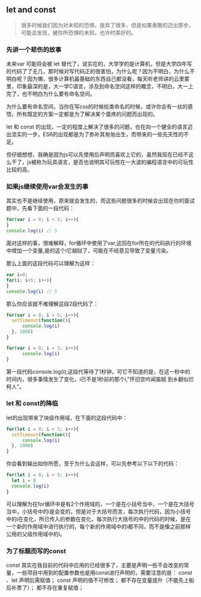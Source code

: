 ## let and const

>很多时候我们因为对未知的恐惧，放弃了很多，但是如果勇敢的迈出那步，可能会发现，被你所恐惧的未知，也许时美好的。

### 先讲一个悲伤的故事

未来var 可能将会被 let 替代了，说实在的，大学学的是计算机，但是大学四年写的代码了了无几，那时候对写代码正的很害怕，为什么呢？因为不明白，为什么不明白呢？因为懒，很多计算机最基础的东西自己都没看，每天听老师讲的云里雾里，印象最深的是，大一学C语言，涉及到命名空间这样的概念，不明白，大一上完了，也不明白为什么要有命名空间。

为什么要有命名空间，当你在写css的时候给类命名的时候，或许你会有一丝的感悟，所有既定的方案一定都是为了解决某个蛋疼的问题而出现的。

let 和 const 的出现，一定的程度上解决了很多的问题，也在向一个健全的语言迈出坚实的一步，ES6的出现都是为了弥补其匆匆出生，而带来的一些先天性的不足。

但仔细想想，我确是因为js可以先使用后声明而喜欢上它的，虽然我现在已经不这么干了，js被称为玩具语言，是否也说明其可玩性在一大波的编程语言中的可玩性比较的高。

### 如果js继续使用var会发生的事

其实也不是继续使用，原来就会发生的，而这些问题很多的时候会出现在你的面试题中，先看下面的一段代码：

```javascript
for(var i = 0; i < 5; i++){
}
console.log(i) // 5
```

面对这样的事，很难解释，for循环中使用了var,这回在for所在的代码执行的环境中增加一个变量,是的这个i它越狱了，可能在不经意见导致了变量污染。

那么上面的这段代码可以理解为这样：

```javascript
var i=0;
for(i; i<5; i++){
}
console.log(i) // 5
```

那么你应该就不难理解这段2段代码了：

```javascript
for(var i = 0; i < 5; i++){
  setTimeout(function(){
      console.log(i)
  }, 1000)
}
```

```javascript
for(var i = 0; i < 5; i++){
      console.log(i)
}
```

第一段代码console.log(i);这段代等待了1秒钟，可它不知道的是，在这一秒中的时间内，很多事情发生了变化，i已不是1秒前的那个i,"怀旧空吟闻笛赋 到乡翻似烂柯人"。

### let 和 const的降临

let的出现带来了块级作用域，在下面的这段代码中：

```javascript
for(let i = 0; i < 5; i++){
  setTimeout(function(){
      console.log(i)
  }, 1000)
}
```

你会看到输出如你所愿，至于为什么会这样，可以先参考以下以下的代码：

```javascript
for(let i = 0; i < 5; i++){
  let i = 8
  console.log(i)
}
```

可以理解为在for循环中是有2个作用域的，一个是在小括号当中，一个是在大括号当中，小括号中的i是会变的，但是对于大括号而言，每次执行代码，因为小括号中的i在变化，所已传入的参数在变化，每次执行大括号的中的代码的时候，是在一个新的作用域中进行执行的，每个新的作用域中的i都不同，而不是像之前那样公用的父级作用域中的i。

### 为了标题而写的const

const 其实在我目前的代码中应用的已经很多了，主要是声明一些不会改变的常量，一些项目中用到的配置参数也是用const进行声明的，需要注意的是：
const 、let 声明后需赋值；
const 声明的值不可修改；
都不存在变量提升（不能先上船后补票了）；
都不存在重复赋值；

